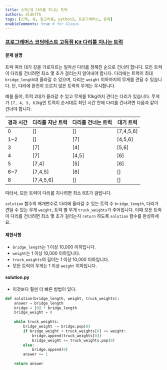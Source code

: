 ```yaml
---
title: 스택/큐 다리를 지나는 트럭
authors: dldkffh
tags: [스택, 큐, 알고리즘, python3, 프로그래머스, 문제]
enableComments: true # for Gisqus
---
```


### [프로그래머스 코딩테스트 고득점 Kit 다리를 지나는 트럭](https://school.programmers.co.kr/learn/courses/30/lessons/42583)

#### 문제 설명

트럭 여러 대가 강을 가로지르는 일차선 다리를 정해진 순으로 건너려 합니다. 모든 트럭이 다리를 건너려면 최소 몇 초가 걸리는지 알아내야 합니다. 다리에는 트럭이 최대 `bridge_length`대 올라갈 수 있으며, 다리는 `weight` 이하까지의 무게를 견딜 수 있습니다. 단, 다리에 완전히 오르지 않은 트럭의 무게는 무시합니다.

예를 들어, 트럭 2대가 올라갈 수 있고 무게를 10kg까지 견디는 다리가 있습니다. 무게가 `[7, 4, 5, 6]`kg인 트럭이 순서대로 최단 시간 안에 다리를 건너려면 다음과 같이 건너야 합니다.

<!--truncate-->

| 경과 시간 | 다리를 지난 트럭 | 다리를 건너는 트럭 | 대기 트럭 |
| --------- | ---------------- | ------------------ | --------- |
| 0         | []               | []                 | [7,4,5,6] |
| 1~2       | []               | [7]                | [4,5,6]   |
| 3         | [7]              | [4]                | [5,6]     |
| 4         | [7]              | [4,5]              | [6]       |
| 5         | [7,4]            | [5]                | [6]       |
| 6~7       | [7,4,5]          | [6]                | []        |
| 8         | [7,4,5,6]        | []                 | []        |

따라서, 모든 트럭이 다리를 지나려면 최소 8초가 걸립니다.

`solution` 함수의 매개변수로 다리에 올라갈 수 있는 트럭 수 `bridge_length`, 다리가 견딜 수 있는 무게 `weight`, 트럭 별 무게 `truck_weights`가 주어집니다. 이때 모든 트럭이 다리를 건너려면 최소 몇 초가 걸리는지 `return` 하도록 `solution` 함수를 완성하세요.

#### 제한사항

- `bridge_length`는 1 이상 10,000 이하입니다.
- `weight`는 1 이상 10,000 이하입니다.
- `truck_weights`의 길이는 1 이상 10,000 이하입니다.
- 모든 트럭의 무게는 1 이상 `weight` 이하입니다.

#### solution.py

- 이것보다 훨씬 더 빠른 방법이 있다.

```py showLineNumbers title="python3"
def solution(bridge_length, weight, truck_weights):
    answer = bridge_length
    bridge = [0] * bridge_length
    bridge_weight = 0
    
    while truck_weights:
        bridge_weight -= bridge.pop(0)
        if bridge_weight + truck_weights[0] <= weight:
            bridge.append(truck_weights[0])
            bridge_weight += truck_weights.pop(0)
        else:
            bridge.append(0)
        answer += 1
    
    return answer
```
